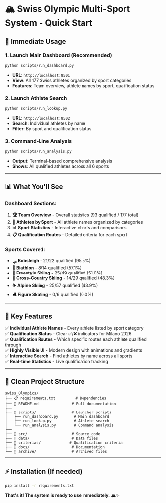 # 🏔️ Swiss Olympic Multi-Sport System - Quick Start

## 🚀 **Immediate Usage**

### **1. Launch Main Dashboard** (Recommended)
```bash
python scripts/run_dashboard.py
```
- **URL**: `http://localhost:8501`
- **View**: All 177 Swiss athletes organized by sport categories
- **Features**: Team overview, athlete names by sport, qualification status

### **2. Launch Athlete Search**
```bash
python scripts/run_lookup.py
```
- **URL**: `http://localhost:8502`
- **Search**: Individual athletes by name
- **Filter**: By sport and qualification status

### **3. Command-Line Analysis**
```bash
python scripts/run_analysis.py
```
- **Output**: Terminal-based comprehensive analysis
- **Shows**: All qualified athletes across all 6 sports

---

## 📊 **What You'll See**

### **Dashboard Sections:**
1. **🏆 Team Overview** - Overall statistics (93 qualified / 177 total)
2. **👥 Athletes by Sport** - All athlete names organized by categories
3. **📊 Sport Statistics** - Interactive charts and comparisons
4. **📋 Qualification Routes** - Detailed criteria for each sport

### **Sports Covered:**
- **🛷 Bobsleigh** - 21/22 qualified (95.5%)
- **🎯 Biathlon** - 8/14 qualified (57.1%)
- **🤸 Freestyle Skiing** - 25/49 qualified (51.0%)
- **🎿 Cross-Country Skiing** - 14/29 qualified (48.3%)
- **⛷️ Alpine Skiing** - 25/57 qualified (43.9%)
- **⛸️ Figure Skating** - 0/6 qualified (0.0%)

---

## 🎯 **Key Features**

✅ **Individual Athlete Names** - Every athlete listed by sport category  
✅ **Qualification Status** - Clear ✅/❌ indicators for Milano 2026  
✅ **Qualification Routes** - Which specific routes each athlete qualified through  
✅ **Highly Visible UI** - Modern design with animations and gradients  
✅ **Interactive Search** - Find athletes by name across all sports  
✅ **Real-time Statistics** - Live qualification tracking  

---

## 📁 **Clean Project Structure**

```
swiss_Olympics/
├── 📋 requirements.txt         # Dependencies
├── 📖 README.md               # Full documentation
├── 
├── 📂 scripts/                # Launcher scripts
│   ├── run_dashboard.py       # Main dashboard
│   ├── run_lookup.py          # Athlete search
│   └── run_analysis.py        # Command analysis
├── 
├── 📂 src/                    # Source code
├── 📂 data/                   # Data files
├── 📂 criterias/             # Qualification criteria
├── 📂 docs/                   # Documentation
└── 📂 archive/                # Archived files
```

---

## ⚡ **Installation** (If needed)
```bash
pip install -r requirements.txt
```

**That's it! The system is ready to use immediately.** 🏔️✨
